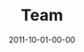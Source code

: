 ---
layout: message
category: message
series: "Everyday Friends"
title: "Team"
date: 2011-10-01-00-00
message_id: 694
---